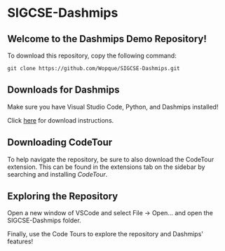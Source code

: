 # SIGCSE-Dashmips

## Welcome to the Dashmips Demo Repository!

To download this repository, copy the following command:

```console
git clone https://github.com/Wopque/SIGCSE-Dashmips.git
```

## Downloads for Dashmips

Make sure you have Visual Studio Code, Python, and Dashmips installed!

Click [here](https://github.com/nbbeeken/dashmips/wiki/DASHMIPS_DOWNLOAD) for download instructions.

## Downloading CodeTour

To help navigate the repository, be sure to also download the CodeTour extension.  This can be found in the extensions tab on the sidebar by searching and installing *CodeTour*.

## Exploring the Repository

Open a new window of VSCode and select File -> Open... and open the SIGCSE-Dashmips folder.

Finally, use the Code Tours to explore the repository and Dashmips' features!
